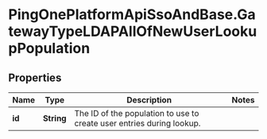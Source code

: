 # PingOnePlatformApiSsoAndBase.GatewayTypeLDAPAllOfNewUserLookupPopulation

## Properties

Name | Type | Description | Notes
------------ | ------------- | ------------- | -------------
**id** | **String** | The ID of the population to use to create user entries during lookup. | 


